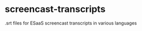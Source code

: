 screencast-transcripts
======================

.srt files for ESaaS screencast transcripts in various languages
